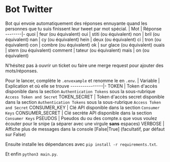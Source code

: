 # Bot Twitter

Bot qui envoie automatiquement des réponses ennuyante quand les personnes que tu suis finissent leur tweet par mot spécial.
| Mot   | Réponse
--------|-
quoi    | feur (ou équivalent)
oui     | stiti (ou équivalent)
non     | bril (ou équivalent)
nan     | cy (ou équivalent)
hein    | deux (ou équivalent)
ci      | tron (ou équivalent)
con     | combre (ou équivalent)
ok      | sur glace (ou équivalent)
ouais   | stern (ou équivalent)
comment | tateur (ou équivalent)
mais    | on (ou équivalent)

N'hésitez pas à ouvrir un ticket ou faire une merge request pour ajouter des mots/réponses.

Pour le lancer, complète le `.envexample` et renomme le en `.env`.
| Variable      | Explication et où elle se trouve
----------------|-
TOKEN           | Token d'accès disponible dans la section `Authentication Tokens` sous la sous-rubrique `Access Token and Secret`
TOKEN_SECRET    | Token d'accès secret disponible dans la section `Authentication Tokens` sous la sous-rubrique `Access Token and Secret`
CONSUMER_KEY    | Clé API disponible dans la section `Consumer Keys`
CONSUMER_SECRET | Clé secrète API disponible dans la section `Consumer Keys`
PSEUDOS         | Pseudos du ou des compte.s que vous voulez écouter pour le snipe (a séparer avec une virgule **sans** espaces)
VERBOSE         | Affiche plus de messages dans la console [False\|True] (facultatif, par défaut sur False)

Ensuite installe les dépendances avec `pip install -r requirements.txt`.

Et enfin  `python3 main.py`.
